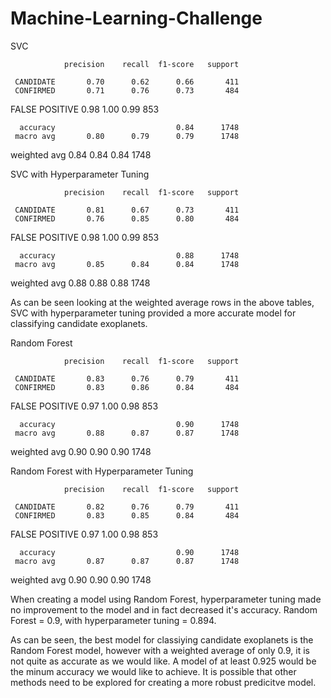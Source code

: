 # Machine-Learning-Challenge


SVC


                precision    recall  f1-score   support

     CANDIDATE       0.70      0.62      0.66       411
     CONFIRMED       0.71      0.76      0.73       484
FALSE POSITIVE       0.98      1.00      0.99       853

      accuracy                           0.84      1748
     macro avg       0.80      0.79      0.79      1748
  weighted avg       0.84      0.84      0.84      1748
  
  
SVC with Hyperparameter Tuning  


                precision    recall  f1-score   support

     CANDIDATE       0.81      0.67      0.73       411
     CONFIRMED       0.76      0.85      0.80       484
FALSE POSITIVE       0.98      1.00      0.99       853

      accuracy                           0.88      1748
     macro avg       0.85      0.84      0.84      1748
  weighted avg       0.88      0.88      0.88      1748


        
        
As can be seen looking at the weighted average rows in the above tables, SVC with hyperparameter tuning provided a more accurate model
for classifying candidate exoplanets. 
        
                
        
Random Forest

                precision    recall  f1-score   support

     CANDIDATE       0.83      0.76      0.79       411
     CONFIRMED       0.83      0.86      0.84       484
FALSE POSITIVE       0.97      1.00      0.98       853

      accuracy                           0.90      1748
     macro avg       0.88      0.87      0.87      1748
  weighted avg       0.90      0.90      0.90      1748

Random Forest with Hyperparameter Tuning

                precision    recall  f1-score   support

     CANDIDATE       0.82      0.76      0.79       411
     CONFIRMED       0.83      0.85      0.84       484
FALSE POSITIVE       0.97      1.00      0.98       853

      accuracy                           0.90      1748
     macro avg       0.87      0.87      0.87      1748
  weighted avg       0.90      0.90      0.90      1748
        
        

When creating a model using Random Forest, hyperparameter tuning made no improvement to the model and in fact decreased it's accuracy.
Random Forest = 0.9, with hyperparameter tuning = 0.894. 


As can be seen, the best model for classiying candidate exoplanets is the Random Forest model, however with a weighted average of only 0.9, it is not quite as accurate as we would like. A model of at least 0.925 would be the minum accuracy we would like to achieve. It is possible that other methods need to be explored for creating a more robust predicitve model. 